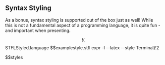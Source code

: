 Syntax Styling
--------------

As a bonus, syntax styling is supported out of the box just as well! While this is not a fundamental aspect of a programming language, it is quite fun - and important when presenting.


$$!($$STFLStyled.language $$examplestyle.stfl expr -l --latex --style Terminal)!2

$$styles


